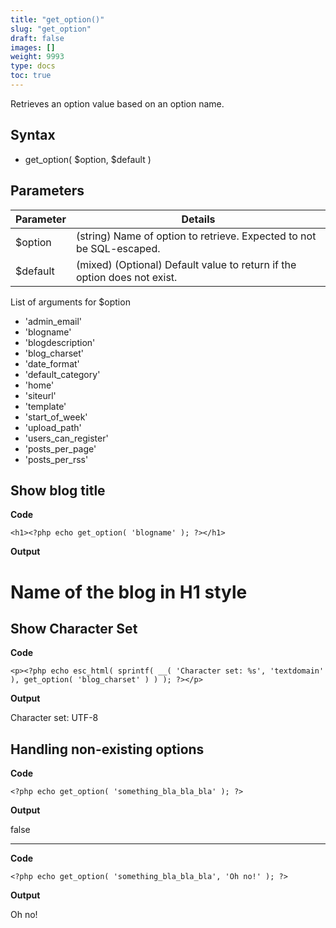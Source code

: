 ```yaml
---
title: "get_option()"
slug: "get_option"
draft: false
images: []
weight: 9993
type: docs
toc: true
---
```


Retrieves an option value based on an option name.

## Syntax
 - get_option( $option, $default )

## Parameters
| Parameter | Details |
| ------ | ------ |
| $option| (string) Name of option to retrieve. Expected to not be SQL-escaped. |
| $default | (mixed) (Optional) Default value to return if the option does not exist. |

List of arguments for $option
 - 'admin_email'
 - 'blogname'
 - 'blogdescription'
 - 'blog_charset'
 - 'date_format'
 - 'default_category'
 - 'home'
 - 'siteurl'
 - 'template'
 - 'start_of_week'
 - 'upload_path'
 - 'users_can_register'
 - 'posts_per_page'
 - 'posts_per_rss'

## Show blog title
**Code**

    <h1><?php echo get_option( 'blogname' ); ?></h1>

**Output**

<h1>Name of the blog in H1 style</h1>

## Show Character Set
**Code**

    <p><?php echo esc_html( sprintf( __( 'Character set: %s', 'textdomain' ), get_option( 'blog_charset' ) ) ); ?></p>

**Output**

Character set: UTF-8

## Handling non-existing options
**Code**

    <?php echo get_option( 'something_bla_bla_bla' ); ?>

**Output**

false


----------


**Code**

    <?php echo get_option( 'something_bla_bla_bla', 'Oh no!' ); ?>

**Output**

Oh no!

